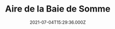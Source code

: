 ---
date: 2021-07-04T15:29:36.000Z
title: Aire de la Baie de Somme
latitude: 50.16774279477733
longitude: 1.7547994395395308
url: http://www.baiedesomme.fr/fr/aire-autoroutiere-de-la-baie-de-somme
category: checkin
---